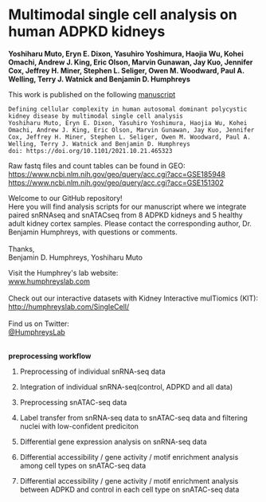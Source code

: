 # **Multimodal single cell analysis on human ADPKD kidneys**
__Yoshiharu Muto, Eryn E. Dixon, Yasuhiro Yoshimura, Haojia Wu, Kohei Omachi, Andrew J. King, Eric Olson, Marvin Gunawan, Jay Kuo, Jennifer Cox, Jeffrey H. Miner, Stephen L. Seliger, Owen M. Woodward, Paul A. Welling, Terry J. Watnick and Benjamin D. Humphreys__  

This work is published on the following [manuscript](https://www.biorxiv.org/content/10.1101/2021.10.21.465323v1)
```
Defining cellular complexity in human autosomal dominant polycystic kidney disease by multimodal single cell analysis
Yoshiharu Muto, Eryn E. Dixon, Yasuhiro Yoshimura, Haojia Wu, Kohei Omachi, Andrew J. King, Eric Olson, Marvin Gunawan, Jay Kuo, Jennifer Cox, Jeffrey H. Miner, Stephen L. Seliger, Owen M. Woodward, Paul A. Welling, Terry J. Watnick and Benjamin D. Humphreys
doi: https://doi.org/10.1101/2021.10.21.465323

```
Raw fastq files and count tables can be found in GEO: <br/>
https://www.ncbi.nlm.nih.gov/geo/query/acc.cgi?acc=GSE185948 <br/>
https://www.ncbi.nlm.nih.gov/geo/query/acc.cgi?acc=GSE151302


Welcome to our GitHub repository!  
Here you will find analysis scripts for our manuscript where we integrate paired snRNAseq and snATACseq from 8 ADPKD kidneys and 5 healthy adult kidney cortex samples. Please contact the corresponding author, Dr. Benjamin Humphreys, with questions or comments.  
<br/>
Thanks,  
Benjamin D. Humphreys, Yoshiharu Muto

Visit the Humphrey's lab website:   
www.humphreyslab.com  
<br/>
Check out our interactive datasets with Kidney Interactive mulTiomics (KIT):  
http://humphreyslab.com/SingleCell/
<br/><br/>
Find us on Twitter: 
<br/>
  <a href="https://twitter.com/HumphreysLab?ref_src=twsrc%5Etfw" class="twitter-follow-button" data-show-count="false"> @HumphreysLab</a>
<br/><br/>

**preprocessing workflow**  

1. Preprocessing of individual snRNA-seq data

2. Integration of individual snRNA-seq(control, ADPKD and all data)

3. Preprocessing snATAC-seq data

4. Label transfer from snRNA-seq data to snATAC-seq data and filtering nuclei with low-confident prediciton

5. Differential gene expression analysis on snRNA-seq data

6. Differential accessibility / gene activity / motif enrichment analysis among cell types on snATAC-seq data

7. Differential accessibility / gene activity / motif enrichment analysis between ADPKD and control in each cell type on snATAC-seq data
